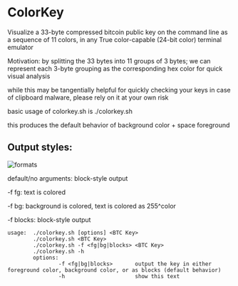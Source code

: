 # ColorKey

Visualize a 33-byte compressed bitcoin public key on the command line as a sequence of 11 colors, in any True color-capable (24-bit color) terminal emulator

Motivation: by splitting the 33 bytes into 11 groups of 3 bytes; we can represent each 3-byte grouping as the corresponding hex color for quick visual analysis

while this may be tangentially helpful for quickly checking your keys in case of clipboard malware, please rely on it at your own risk
 
basic usage of colorkey.sh is ./colorkey.sh <BTC KEY>

this produces the default behavior of background color + space foreground


## Output styles:

![formats](examples/format.png)

default/no arguments: block-style output

-f fg: text is colored 

-f bg: background is colored, text is colored as 255^color

-f blocks: block-style output 

```
usage:  ./colorkey.sh [options] <BTC Key>
        ./colorkey.sh <BTC Key>
        ./colorkey.sh -f <fg|bg|blocks> <BTC Key>
        ./colorkey.sh -h
        options:
                -f <fg|bg|blocks>       output the key in either foreground color, background color, or as blocks (default behavior)
                -h                      show this text
```


